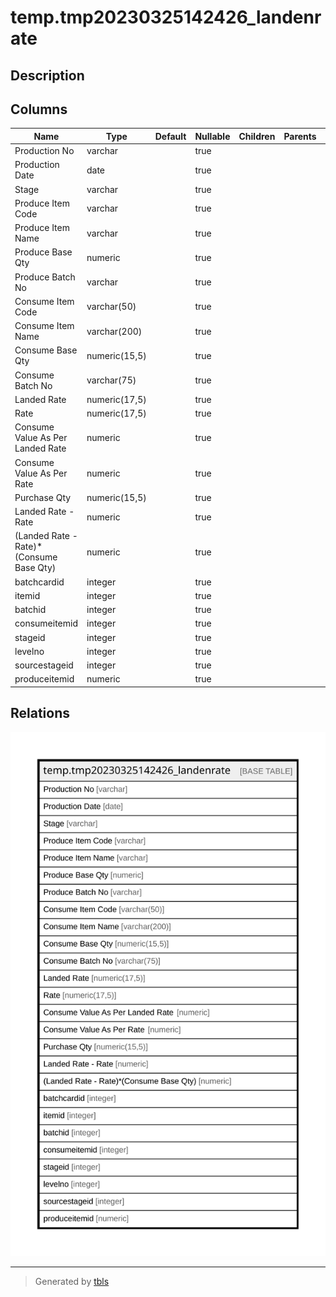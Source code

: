 # temp.tmp20230325142426_landenrate

## Description

## Columns

| Name | Type | Default | Nullable | Children | Parents | Comment |
| ---- | ---- | ------- | -------- | -------- | ------- | ------- |
| Production No | varchar |  | true |  |  |  |
| Production Date | date |  | true |  |  |  |
| Stage | varchar |  | true |  |  |  |
| Produce Item Code | varchar |  | true |  |  |  |
| Produce Item Name | varchar |  | true |  |  |  |
| Produce Base Qty | numeric |  | true |  |  |  |
| Produce Batch No | varchar |  | true |  |  |  |
| Consume Item Code | varchar(50) |  | true |  |  |  |
| Consume Item Name | varchar(200) |  | true |  |  |  |
| Consume Base Qty | numeric(15,5) |  | true |  |  |  |
| Consume Batch No | varchar(75) |  | true |  |  |  |
| Landed Rate | numeric(17,5) |  | true |  |  |  |
| Rate | numeric(17,5) |  | true |  |  |  |
| Consume Value As Per Landed Rate | numeric |  | true |  |  |  |
| Consume Value As Per Rate | numeric |  | true |  |  |  |
| Purchase Qty | numeric(15,5) |  | true |  |  |  |
| Landed Rate - Rate | numeric |  | true |  |  |  |
| (Landed Rate - Rate)*(Consume Base Qty) | numeric |  | true |  |  |  |
| batchcardid | integer |  | true |  |  |  |
| itemid | integer |  | true |  |  |  |
| batchid | integer |  | true |  |  |  |
| consumeitemid | integer |  | true |  |  |  |
| stageid | integer |  | true |  |  |  |
| levelno | integer |  | true |  |  |  |
| sourcestageid | integer |  | true |  |  |  |
| produceitemid | numeric |  | true |  |  |  |

## Relations

![er](temp.tmp20230325142426_landenrate.svg)

---

> Generated by [tbls](https://github.com/k1LoW/tbls)
